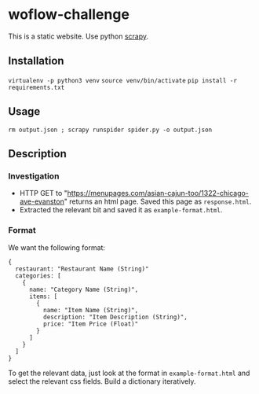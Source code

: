 # woflow-challenge

This is a static website. Use python [scrapy](https://docs.scrapy.org/en/latest/).

## Installation

`virtualenv -p python3 venv`
`source venv/bin/activate`
`pip install -r requirements.txt`

## Usage

`rm output.json ; scrapy runspider spider.py -o output.json`

## Description

### Investigation

* HTTP GET to "https://menupages.com/asian-cajun-too/1322-chicago-ave-evanston" returns an html page. Saved this page as `response.html`.
* Extracted the relevant bit and saved it as `example-format.html`.

### Format

We want the following format:

```
{
  restaurant: "Restaurant Name (String)"
  categories: [
    {
      name: "Category Name (String)",
      items: [
        {
          name: "Item Name (String)",
          description: "Item Description (String)",
          price: "Item Price (Float)"
        }
      ]
    }
  ]
}
```

To get the relevant data, just look at the format in `example-format.html` and select the relevant css fields. Build a dictionary iteratively.
